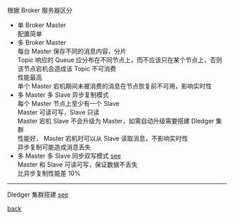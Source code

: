 根据 Broker 服务器区分  
- 单 Broker Master  
配置简单  
- 多 Broker Master  
每台 Master 保存不同的消息内容，分片  
Topic 响应的 Queue 应分布在不同节点上，而不应该只在某个节点上，否则该节点宕机会造成该 Topic 不可消费  
性能最高  
单个 Master 宕机期间未被消费的消息在节点恢复前不可用，影响实时性  
- 多 Master 多 Slave 异步复制模式  
每个 Master 节点上至少有一个 Slave  
Master 可读可写，Slave 只读  
Master 宕机 Slave 不会升级为 Master，如需自动升级需要搭建 Dledger 集群  
性能好， Master 宕机时可以从 Slave 读取消息，不影响实时性  
异步复制可能造成消息丢失  
- 多 Master 多 Slave 同步双写模式 [see](18/1.md)  
Master 和 Slave 可读可写，保证数据不丢失  
比异步复制性能差 10%  

---

Dledger 集群搭建 [see](18/2.md)  

[back](../14.md)  